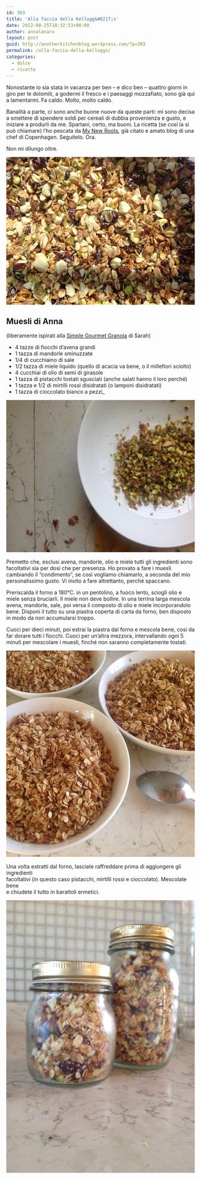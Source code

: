 ```yaml
---
id: 303
title: 'Alla faccia della Kellogg&#8217;s'
date: 2012-08-25T18:32:53+00:00
author: annalanaro
layout: post
guid: http://anotherkitchenblog.wordpress.com/?p=303
permalink: /alla-faccia-della-kelloggs/
categories:
  - dolce
  - ricette
---
```

Nonostante io sia stata in vacanza per ben &#8211; e dico ben &#8211; quattro giorni in giro per le dolomiti, a godermi il fresco e i paesaggi mozzafiato, sono già qui a lamentarmi. Fa caldo. Molto, molto caldo.

Banalità a parte, ci sono anche buone nuove da queste parti: mi sono decisa a smettere di spendere soldi per cereali di dubbia provenienza e gusto, e iniziare a produrli da me. Spartani, certo, ma buoni. La ricetta (se così la si può chiamare) l&#8217;ho pescata da <a title="My New Roots" href="http://mynewroots.blogspot.it/2011/12/simple-gourmet-granola-mnr-healthy.html" target="_blank">My New Roots</a>, già citato e amato blog di una chef di Copenhagen. Seguitelo. Ora.

Non mi dilungo oltre.

<img class="alignnone size-full wp-image-305" title="muesli pistacchi" src="/wp-content/uploads/2012/08/rossibiancopistacchi.jpg" alt="muesli pistacchi" width="545" height="395" />

## Muesli di Anna

(liberamente ispirati alla <a title="Simple Gourmet Granola" href="http://mynewroots.blogspot.it/2011/12/simple-gourmet-granola-mnr-healthy.html" target="_blank">Simple Gourmet Granola</a> di Sarah)

* 4 tazze di fiocchi d&#8217;avena grandi
* 1 tazza di mandorle sminuzzate
* 1/4 di cucchiaino di sale
* 1/2 tazza di miele liquido (quello di acacia va bene, o il millefiori sciolto)
* 4 cucchiai di olio di semi di girasole
* 1 tazza di pistacchi tostati sgusciati (anche salati hanno il loro perché)
* 1 tazza e 1/2 di mirtilli rossi disidratati (o lamponi disidratati)
* 1 tazza di cioccolato bianco a pezzi_

<img class="alignnone size-full wp-image-306" title="pistacchio" src="/wp-content/uploads/2012/08/pistacchio.jpg" alt="pistacchio" width="545" height="407" />

Premetto che, esclusi avena, mandorle, olio e miele tutti gli ingredienti sono facoltativi sia per dosi che per presenza. Ho provato a fare i muesli cambiando il &#8220;condimento&#8221;, se così vogliamo chiamarlo, a seconda del mio personalissimo gusto. Vi invito a fare altrettanto, perché spaccano.

Preriscalda il forno a 180°C. in un pentolino, a fuoco lento, sciogli olio e miele senza bruciarli. Il miele non deve bollire. In una terrina larga mescola avena, mandorle, sale, poi versa il composto di olio e miele incorporandolo bene. Disponi il tutto su una piastra coperta di carta da forno, ben disposto in modo da non accumularsi troppo.

Cuoci per dieci minuti, poi estrai la piastra dal forno e mescola bene, così da far dorare tutti i fiocchi. Cuoci per un&#8217;altra mezzora, intervallando ogni 5 minuti per mescolare i muesli, finché non saranno completamente tostati.

<img title="muesli tostati" src="/wp-content/uploads/2012/08/tostati.jpg" alt="muesli tostati" width="545" height="552" />

Una volta estratti dal forno, lasciate raffreddare prima di aggiungere gli ingredienti<br /> facoltativi (in questo caso pistacchi, mirtilli rossi e cioccolato). Mescolate bene<br /> e chiudete il tutto in barattoli ermetici.

<img title="barattoli" src="/wp-content/uploads/2012/08/barattoli.jpg" alt="barattoli" width="545" height="729" />